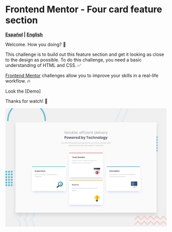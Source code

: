 # Frontend Mentor - Four card feature section

 **[Español][ES] | [English][EN]**

[ES]:README.md
[EN]:README.en.md

Welcome. How you doing? :wave:

This challenge is to build out this feature section and get it looking as close to the design as possible.
To do this challenge, you need a basic understanding of HTML and CSS. :white_check_mark:

[Frontend Mentor](https://www.frontendmentor.io) challenges allow you to improve your skills in a real-life workflow. :fire:

Look the [Demo]

Thanks for watch!  :green_heart:

![Design preview for the Four card feature section coding challenge](./design/desktop-preview.jpg)